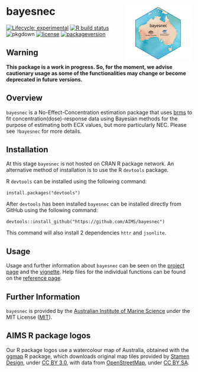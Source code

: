<!-- README.md is generated from README.Rmd. Please edit that file -->

bayesnec <img src="man/figures/logo.png" width = 180 alt="bayesnec Logo" align="right" />
=========================================================================================

<!-- badges: start -->

[![Lifecycle:
experimental](https://img.shields.io/badge/lifecycle-experimental-orange.svg)](https://www.tidyverse.org/lifecycle/#experimental)
[![R build
status](https://github.com/AIMS/bayesnec/workflows/R-CMD-check/badge.svg)](https://github.com/AIMS/bayesnec/actions)
![pkgdown](https://github.com/AIMS/bayesnec/workflows/pkgdown/badge.svg)
[![license](https://img.shields.io/badge/license-MIT%20+%20file%20LICENSE-lightgrey.svg)](https://choosealicense.com/)
[![packageversion](https://img.shields.io/badge/Package%20version-1.0-orange.svg)](commits/master)
<!-- badges: end -->

Warning
-------

**This package is a work in progress. So, for the moment, we advise
cautionary usage as some of the functionalities may change or become
deprecated in future versions.**

Overview
--------

`bayesnec` is a No-Effect-Concentration estimation package that uses
[brms](https://github.com/paul-buerkner/brms) to fit
concentration(dose)-response data using Bayesian methods for the purpose
of estimating both ECX values, but more particularly NEC. Please see
`?bayesnec` for more details.

Installation
------------

At this stage `bayesnec` is not hosted on CRAN R package network. An
alternative method of installation is to use the R `devtools` package.

R `devtools` can be installed using the following command:

    install.packages("devtools")

After `devtools` has been installed `bayesnec` can be installed directly
from GitHub using the following command:

    devtools::install_github("https://github.com/AIMS/bayesnec")

This command will also install 2 dependencies `httr` and `jsonlite`.

Usage
-----

Usage and further information about `bayesnec` can be seen on the [project
page](https://aims.github.io/bayesnec) and the [vignette](https://aims.github.io/bayesnec/articles/example.html). Help files for the individual functions can be found on the [reference page](https://aims.github.io/bayesnec/reference/index.html).

Further Information
-------------------

`bayesnec` is provided by the [Australian Institute of Marine
Science](https://www.aims.gov.au) under the MIT License
([MIT](http://opensource.org/licenses/MIT)).

AIMS R package logos
--------------------

Our R package logos use a watercolour map of Australia, obtained with
the [ggmap](https://CRAN.R-project.org/package=ggmap) R package, which
downloads original map tiles provided by [Stamen
Design](http://stamen.com), under [CC BY
3.0](http://creativecommons.org/licenses/by/3.0), with data from
[OpenStreetMap](http://openstreetmap.org), under [CC BY
SA](http://creativecommons.org/licenses/by-sa/3.0).
